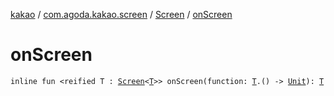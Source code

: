 [kakao](../../index.md) / [com.agoda.kakao.screen](../index.md) / [Screen](index.md) / [onScreen](./on-screen.md)

# onScreen

`inline fun <reified T : `[`Screen`](index.md)`<`[`T`](on-screen.md#T)`>> onScreen(function: `[`T`](on-screen.md#T)`.() -> `[`Unit`](https://kotlinlang.org/api/latest/jvm/stdlib/kotlin/-unit/index.html)`): `[`T`](on-screen.md#T)